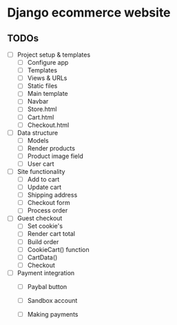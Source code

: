 # Django ecommerce website


## TODOs

- [ ] Project setup & templates
  - [ ] Configure app
  - [ ] Templates
  - [ ] Views & URLs
  - [ ] Static files
  - [ ] Main template
  - [ ] Navbar
  - [ ] Store.html
  - [ ] Cart.html
  - [ ] Checkout.html
- [ ] Data structure
  - [ ] Models
  - [ ] Render products
  - [ ] Product image field
  - [ ] User cart
- [ ] Site functionality
  - [ ] Add to cart
  - [ ] Update cart
  - [ ] Shipping address
  - [ ] Checkout form
  - [ ] Process order
- [ ] Guest checkout
  - [ ] Set cookie's
  - [ ] Render cart total
  - [ ] Build order
  - [ ] CookieCart() function
  - [ ] CartData()
  - [ ] Checkout
- [ ] Payment integration
  - [ ] Paybal button
  - [ ] Sandbox account
  - [ ] Making payments

